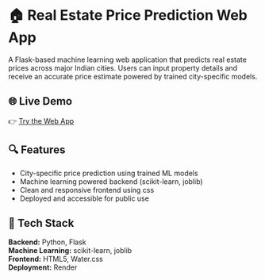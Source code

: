 # 🏠 Real Estate Price Prediction Web App

A Flask-based machine learning web application that predicts real estate prices across major Indian cities. Users can input property details and receive an accurate price estimate powered by trained city-specific models.

## 🌐 Live Demo

👉 [Try the Web App](https://real-estate-price-prediction-model-1.onrender.com)  


## 🔍 Features

- City-specific price prediction using trained ML models  
- Machine learning powered backend (scikit-learn, joblib)  
- Clean and responsive frontend using css  
- Deployed and accessible for public use  

## 🧰 Tech Stack

**Backend:** Python, Flask  
**Machine Learning:** scikit-learn, joblib  
**Frontend:** HTML5, Water.css  
**Deployment:** Render
